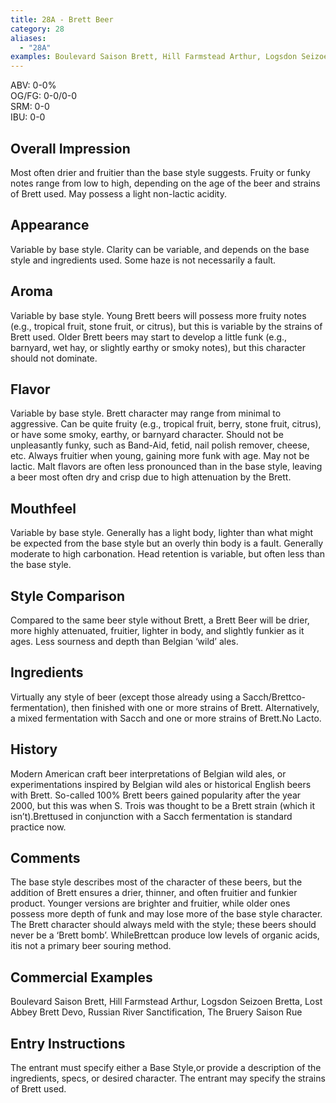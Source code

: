 ```yaml
---
title: 28A - Brett Beer
category: 28
aliases: 
  - "28A"
examples: Boulevard Saison Brett, Hill Farmstead Arthur, Logsdon Seizoen Bretta, Lost Abbey Brett Devo, Russian River Sanctification, The Bruery Saison Rue
---
```


ABV: 0-0%  
OG/FG: 0-0/0-0  
SRM: 0-0  
IBU: 0-0

## Overall Impression
Most often drier and fruitier than the base style suggests. Fruity or funky notes range from low to high, depending on the age of the beer and strains of Brett used. May possess a light non-lactic acidity.

## Appearance
Variable by base style. Clarity can be variable, and depends on the base style and ingredients used. Some haze is not necessarily a fault.

## Aroma
Variable by base style. Young Brett beers will possess more fruity notes (e.g., tropical fruit, stone fruit, or citrus), but this is variable by the strains of Brett used. Older Brett beers may start to develop a little funk (e.g., barnyard, wet hay, or slightly earthy or smoky notes), but this character should not dominate.

## Flavor
Variable by base style. Brett character may range from minimal to aggressive. Can be quite fruity (e.g., tropical fruit, berry, stone fruit, citrus), or have some smoky, earthy, or barnyard character. Should not be unpleasantly funky, such as Band-Aid, fetid, nail polish remover, cheese, etc. Always fruitier when young, gaining more funk with age. May not be lactic. Malt flavors are often less pronounced than in the base style, leaving a beer most often dry and crisp due to high attenuation by the Brett.

## Mouthfeel
Variable by base style. Generally has a light body, lighter than what might be expected from the base style but an overly thin body is a fault. Generally moderate to high carbonation. Head retention is variable, but often less than the base style.

## Style Comparison
Compared to the same beer style without Brett, a Brett Beer will be drier, more highly attenuated, fruitier, lighter in body, and slightly funkier as it ages. Less sourness and depth than Belgian ‘wild’ ales.

## Ingredients
Virtually any style of beer (except those already using a Sacch/Brettco-fermentation), then finished with one or more strains of Brett. Alternatively, a mixed fermentation with Sacch and one or more strains of Brett.No Lacto.

## History
Modern American craft beer interpretations of Belgian wild ales, or experimentations inspired by Belgian wild ales or historical English beers with Brett. So-called 100% Brett beers gained popularity after the year 2000, but this was when S. Trois was thought to be a Brett strain (which it isn’t).Brettused in conjunction with a Sacch fermentation is standard practice now.

## Comments
The base style describes most of the character of these beers, but the addition of Brett ensures a drier, thinner, and often fruitier and funkier product. Younger versions are brighter and fruitier, while older ones possess more depth of funk and may lose more of the base style character. The Brett character should always meld with the style; these beers should never be a ‘Brett bomb’. WhileBrettcan produce low levels of organic acids, itis not a primary beer souring method.

## Commercial Examples
Boulevard Saison Brett, Hill Farmstead Arthur, Logsdon Seizoen Bretta, Lost Abbey Brett Devo, Russian River Sanctification, The Bruery Saison Rue






## Entry Instructions
The entrant must specify either a Base Style,or provide a description of the ingredients, specs, or desired character. The entrant may specify the strains of Brett used.

